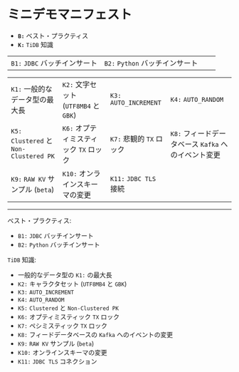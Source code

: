 # ミニデモマニフェスト
+ **`B:`** ベスト・プラクティス
+ **`K:`** `TiDB` 知識

|                               |                                 |      |      |
| :---------------------------- | :------------------------------ | :--- | :--- |
| `B1:` `JDBC` バッチインサート | `B2:` `Python` バッチインサート |      |      |

|                                         |                                        |                          |                                                     |
| :-------------------------------------- | :------------------------------------- | :----------------------- | :-------------------------------------------------- |
| `K1:` 一般的なデータ型の最大長          | `K2:` 文字セット (`UTF8MB4` と `GBK`)  | `K3:` `AUTO_INCREMENT`   | `K4:` `AUTO_RANDOM`                                 |
| `K5:` `Clustered` と `Non-Clustered PK` | `K6:` オプティミスティック `TX` ロック | `K7:` 悲観的 `TX` ロック | `K8:` フィードデータベース `Kafka` へのイベント変更 |
| `K9:` `RAW KV` サンプル (`beta`)        | `K10:` オンラインスキーマの変更        | `K11:` `JDBC TLS` 接続   |                                                     |

------------------------------------------------------------------------------------------------------------------------------------------------------------------------
ベスト・プラクティス:
- `B1:` `JDBC` バッチインサート
- `B2:` `Python` バッチインサート

`TiDB` 知識:
- 一般的なデータ型の `K1:` の最大長
- `K2:` キャラクタセット (`UTF8MB4` と `GBK`)
- `K3:` `AUTO_INCREMENT`
- `K4:` `AUTO_RANDOM`
- `K5:` `Clustered` と `Non-Clustered PK`
- `K6:` オプティミスティック `TX` ロック
- `K7:` ペシミスティック `TX` ロック
- `K8:` フィードデータベースの `Kafka` へのイベントの変更
- `K9:` `RAW KV` サンプル (`beta`)
- `K10:` オンラインスキーマの変更
- `K11:` `JDBC TLS` コネクション
